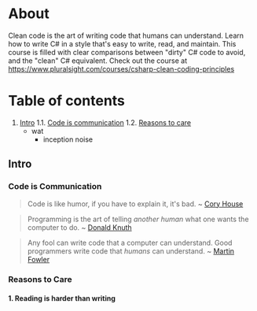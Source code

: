 # About
Clean code is the art of writing code that humans can understand. Learn how to write C# in a style that's easy to write, read, and maintain. This course is filled with clear comparisons between "dirty" C# code to avoid, and the "clean" C# equivalent. Check out the course at https://www.pluralsight.com/courses/csharp-clean-coding-principles

# Table of contents
1. [Intro](#intro)
  1.1. [Code is communication](#codeiscommunication)
  1.2. [Reasons to care](#reasonstocare)
    - wat
      - inception noise

## <a name="intro"></a>Intro
### <a name="codeiscommunication"></a>Code is Communication
> Code is like humor, if you have to explain it, it's bad.
> ~ [Cory House](https://twitter.com/housecor)

> Programming is the art of telling _another human_ what one wants the computer to do.
> ~ [Donald Knuth]()

> Any fool can write code that a computer can understand. Good programmers write code that _humans_ can understand.
> ~ [Martin Fowler](https://twitter.com/martinfowler)

### <a name="reasonstocare"></a>Reasons to Care
#### 1. Reading is harder than writing